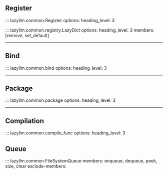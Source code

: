 ## Register

::: lazyllm.common.Register
    options:
      heading_level: 3

::: lazyllm.common.registry.LazyDict
    options:
      heading_level: 3
      members: [remove, set_default]

---

## Bind

::: lazyllm.common.bind
    options:
      heading_level: 3

---

## Package

::: lazyllm.common.package
    options:
      heading_level: 3

---

## Compilation

::: lazyllm.common.compile_func
    options:
      heading_level: 3

## Queue

::: lazyllm.common.FileSystemQueue
    members: enqueue, dequeue, peek, size, clear
    exclude-members:
    